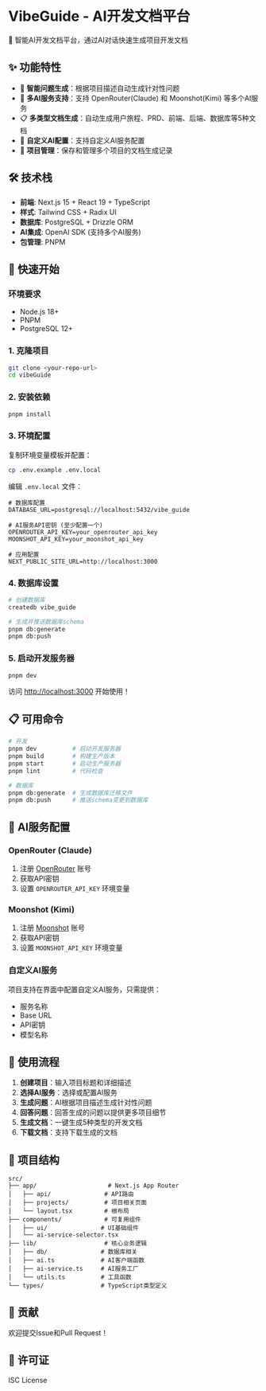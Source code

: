 # VibeGuide - AI开发文档平台

🚀 智能AI开发文档平台，通过AI对话快速生成项目开发文档

## ✨ 功能特性

- 📝 **智能问题生成**：根据项目描述自动生成针对性问题
- 🤖 **多AI服务支持**：支持 OpenRouter(Claude) 和 Moonshot(Kimi) 等多个AI服务
- 📋 **多类型文档生成**：自动生成用户旅程、PRD、前端、后端、数据库等5种文档
- 🔧 **自定义AI配置**：支持自定义AI服务配置
- 💾 **项目管理**：保存和管理多个项目的文档生成记录

## 🛠 技术栈

- **前端**: Next.js 15 + React 19 + TypeScript
- **样式**: Tailwind CSS + Radix UI
- **数据库**: PostgreSQL + Drizzle ORM
- **AI集成**: OpenAI SDK (支持多个AI服务)
- **包管理**: PNPM

## 🚀 快速开始

### 环境要求

- Node.js 18+
- PNPM
- PostgreSQL 12+

### 1. 克隆项目

```bash
git clone <your-repo-url>
cd vibeGuide
```

### 2. 安装依赖

```bash
pnpm install
```

### 3. 环境配置

复制环境变量模板并配置：

```bash
cp .env.example .env.local
```

编辑 `.env.local` 文件：

```env
# 数据库配置
DATABASE_URL=postgresql://localhost:5432/vibe_guide

# AI服务API密钥 (至少配置一个)
OPENROUTER_API_KEY=your_openrouter_api_key
MOONSHOT_API_KEY=your_moonshot_api_key

# 应用配置
NEXT_PUBLIC_SITE_URL=http://localhost:3000
```

### 4. 数据库设置

```bash
# 创建数据库
createdb vibe_guide

# 生成并推送数据库schema
pnpm db:generate
pnpm db:push
```

### 5. 启动开发服务器

```bash
pnpm dev
```

访问 [http://localhost:3000](http://localhost:3000) 开始使用！

## 📋 可用命令

```bash
# 开发
pnpm dev          # 启动开发服务器
pnpm build        # 构建生产版本
pnpm start        # 启动生产服务器
pnpm lint         # 代码检查

# 数据库
pnpm db:generate  # 生成数据库迁移文件
pnpm db:push      # 推送schema变更到数据库
```

## 🔑 AI服务配置

### OpenRouter (Claude)

1. 注册 [OpenRouter](https://openrouter.ai/) 账号
2. 获取API密钥
3. 设置 `OPENROUTER_API_KEY` 环境变量

### Moonshot (Kimi)

1. 注册 [Moonshot](https://kimi.moonshot.cn/) 账号
2. 获取API密钥
3. 设置 `MOONSHOT_API_KEY` 环境变量

### 自定义AI服务

项目支持在界面中配置自定义AI服务，只需提供：
- 服务名称
- Base URL
- API密钥
- 模型名称

## 📖 使用流程

1. **创建项目**：输入项目标题和详细描述
2. **选择AI服务**：选择或配置AI服务
3. **生成问题**：AI根据项目描述生成针对性问题
4. **回答问题**：回答生成的问题以提供更多项目细节
5. **生成文档**：一键生成5种类型的开发文档
6. **下载文档**：支持下载生成的文档

## 📁 项目结构

```
src/
├── app/                    # Next.js App Router
│   ├── api/               # API路由
│   ├── projects/          # 项目相关页面
│   └── layout.tsx         # 根布局
├── components/            # 可复用组件
│   ├── ui/               # UI基础组件
│   └── ai-service-selector.tsx
├── lib/                   # 核心业务逻辑
│   ├── db/               # 数据库相关
│   ├── ai.ts             # AI客户端函数
│   ├── ai-service.ts     # AI服务工厂
│   └── utils.ts          # 工具函数
└── types/                # TypeScript类型定义
```

## 🤝 贡献

欢迎提交Issue和Pull Request！

## 📄 许可证

ISC License